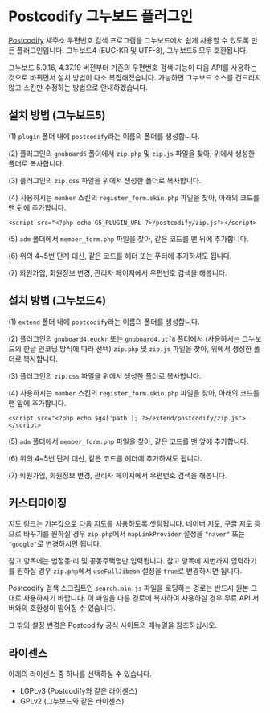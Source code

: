 
Postcodify 그누보드 플러그인
============================

[Postcodify](http://postcodify.poesis.kr/) 새주소 우편번호 검색 프로그램을
그누보드에서 쉽게 사용할 수 있도록 만든 플러그인입니다.
그누보드4 (EUC-KR 및 UTF-8), 그누보드5 모두 호환됩니다.

그누보드 5.0.16, 4.37.19 버전부터 기존의 우편번호 검색 기능이 다음 API를 사용하는 것으로 바뀌면서 설치 방법이 다소 복잡해졌습니다.
가능하면 그누보드 소스를 건드리지 않고 스킨만 수정하는 방법으로 안내하겠습니다.


설치 방법 (그누보드5)
---------------------

(1) `plugin` 폴더 내에 `postcodify`라는 이름의 폴더를 생성합니다.

(2) 플러그인의 `gnuboard5` 폴더에서 `zip.php` 및 `zip.js` 파일을 찾아, 위에서 생성한 폴더로 복사합니다.

(3) 플러그인의 `zip.css` 파일을 위에서 생성한 폴더로 복사합니다.

(4) 사용하시는 `member` 스킨의 `register_form.skin.php` 파일을 찾아, 아래의 코드를 맨 뒤에 추가합니다.

    <script src="<?php echo G5_PLUGIN_URL ?>/postcodify/zip.js"></script>

(5) `adm` 폴더에서 `member_form.php` 파일을 찾아, 같은 코드를 맨 뒤에 추가합니다.

(6) 위의 4~5번 단계 대신, 같은 코드를 헤더 또는 푸터에 추가하셔도 됩니다.

(7) 회원가입, 회원정보 변경, 관리자 페이지에서 우편번호 검색을 해봅니다.


설치 방법 (그누보드4)
---------------------

(1) `extend` 폴더 내에 `postcodify`라는 이름의 폴더를 생성합니다.

(2) 플러그인의  `gnuboard4.euckr` 또는 `gnuboard4.utf8` 폴더에서 (사용하시는 그누보드의 한글 인코딩 방식에 따라 선택)
`zip.php` 및 `zip.js` 파일을 찾아, 위에서 생성한 폴더로 복사합니다.

(3) 플러그인의 `zip.css` 파일을 위에서 생성한 폴더로 복사합니다.

(4) 사용하시는 `member` 스킨의 `register_form.skin.php` 파일을 찾아, 아래의 코드를 맨 앞에 추가합니다.

    <script src="<?php echo $g4['path']; ?>/extend/postcodify/zip.js"></script>

(5) `adm` 폴더에서 `member_form.php` 파일을 찾아, 같은 코드를 맨 앞에 추가합니다.

(6) 위의 4~5번 단계 대신, 같은 코드를 헤더에 추가하셔도 됩니다.

(7) 회원가입, 회원정보 변경, 관리자 페이지에서 우편번호 검색을 해봅니다.


커스터마이징
------------

지도 링크는 기본값으로 [다음 지도](http://map.daum.net/)를 사용하도록 셋팅됩니다.
네이버 지도, 구글 지도 등으로 바꾸기를 원하실 경우
`zip.php`에서 `mapLinkProvider` 설정을 `"naver"` 또는 `"google"`로 변경하시면 됩니다.

참고 항목에는 법정동·리 및 공동주택명만 입력됩니다.
참고 항목에 지번까지 입력하기를 원하실 경우
`zip.php`에서 `useFullJibeon` 설정을 `true`로 변경하시면 됩니다.

Postcodify 검색 스크립트인 `search.min.js` 파일을 로딩하는 경로는
반드시 원본 그대로 사용하시기 바랍니다.
이 파일을 다른 경로에 복사하여 사용하실 경우 무료 API 서버와의 호환성이 떨어질 수 있습니다.

그 밖의 설정 변경은 Postcodify 공식 사이트의 매뉴얼을 참조하십시오.


라이센스
--------

아래의 라이센스 중 하나를 선택하실 수 있습니다.

- LGPLv3 (Postcodify와 같은 라이센스)
- GPLv2 (그누보드와 같은 라이센스)
